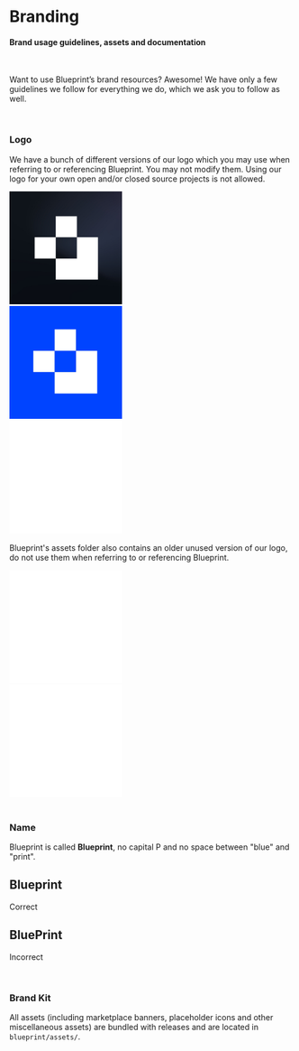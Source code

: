 # Branding
<h4 class="fw-light">Brand usage guidelines, assets and documentation</h4><br/>

Want to use Blueprint’s brand resources? Awesome! We have only a few guidelines we follow for everything we do, which we ask you to follow as well.

<br/>

### Logo
We have a bunch of different versions of our logo which you may use when referring to or referencing Blueprint. You may not modify them. Using our logo for your own open and/or closed source projects is not allowed.

<div class="row">
  <div class="col-lg-4 col-md-12">
    <div class="px-2 py-5 mb-3 border rounded-3">
      <img src="/.assets/brand/logo.jpg" width="200" height="200" class="d-block mx-auto rounded-2" alt="Blueprint"/>
    </div>
  </div>
  <div class="col-lg-4 col-md-12">
    <div class="px-2 py-5 mb-3 border rounded-3">
      <img src="/.assets/brand/logoBlue.jpg" width="200" height="200" class="d-block mx-auto rounded-2" alt="Blueprint"/>
    </div>
  </div>
  <div class="col-lg-4 col-md-12">
    <div class="px-2 py-5 mb-3 border rounded-3">
      <img src="/.assets/brand/logoTransparent.png" width="200" height="200" class="d-block mx-auto rounded-2" alt="Blueprint"/>
    </div>
  </div>
</div>

Blueprint's assets folder also contains an older unused version of our logo, do not use them when referring to or referencing Blueprint.

<div class="row">
  <div class="col-lg-6 col-md-12">
    <div class="px-2 py-5 mb-3 rounded-3 bg-success border border-success-subtle">
      <img src="/.assets/brand/logoTransparent.png" width="200" height="200" class="d-block mx-auto rounded-2" alt="Blueprint"/>
    </div>
  </div>
  <div class="col-lg-6 col-md-12">
    <div class="px-2 py-5 mb-3 rounded-3 bg-danger border border-danger-subtle">
      <img src="/.assets/brand/logoTransparentOld.png" width="200" height="200" class="d-block mx-auto rounded-2" alt="Blueprint"/>
    </div>
  </div>
</div>

<br/>

### Name
Blueprint is called **Blueprint**, no capital P and no space between "blue" and "print".

<div class="row">
  <div class="col-6">
    <div class="px-2 py-3 mb-3 rounded-3 bg-dark border border-success-subtle">
      <h2 class="text-center mx-auto pt-3">Blueprint</h2>
      <p class="text-center fw-bold text-success mx-auto">Correct</p>
    </div>
  </div>
  <div class="col-6">
    <div class="px-2 py-3 mb-3 rounded-3 bg-dark border border-danger-subtle">
      <h2 class="text-center mx-auto pt-3">BluePrint</h2>
      <p class="text-center fw-bold text-danger mx-auto">Incorrect</p>
    </div>
  </div>
</div>

<br/>

### Brand Kit
All assets (including marketplace banners, placeholder icons and other miscellaneous assets) are bundled with releases and are located in `blueprint/assets/`.